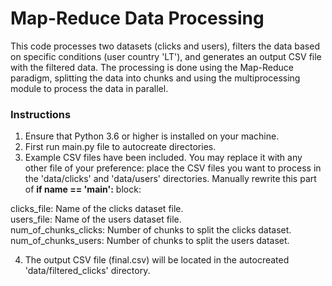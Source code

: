 # Map-Reduce Data Processing
This code processes two datasets (clicks and users), filters the data based on specific conditions (user country 'LT'), and generates an output CSV file with the filtered data. The processing is done using the Map-Reduce paradigm, splitting the data into chunks and using the multiprocessing module to process the data in parallel.

### Instructions
1. Ensure that Python 3.6 or higher is installed on your machine.
2. First run main.py file to autocreate directories.
3. Example CSV files have been included. You may replace it with any other file of your preference: place the CSV files you want to process in the 'data/clicks' and 'data/users' directories. Manually rewrite this part of __if __name__ == '__main__':__ block:

clicks_file: Name of the clicks dataset file.\
users_file: Name of the users dataset file.\
num_of_chunks_clicks: Number of chunks to split the clicks dataset.\
num_of_chunks_users: Number of chunks to split the users dataset.

4. The output CSV file (final.csv) will be located in the autocreated 'data/filtered_clicks' directory.


